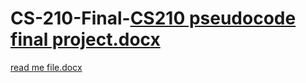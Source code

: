 # CS-210-Final-[CS210 pseudocode final project.docx](https://github.com/Brittney08/CS-210-Final-/files/10831547/CS210.pseudocode.final.project.docx)
[read me file.docx](https://github.com/Brittney08/CS-210-Final-/files/10831574/read.me.file.docx)
